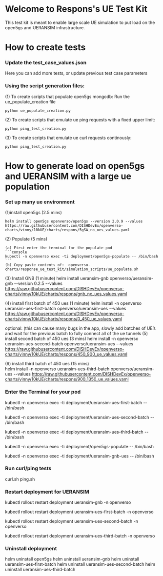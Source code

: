 # Welcome to Respons's UE Test Kit

This test kit is meant to enable large scale UE simulation to put load on the open5gs and UERANSIM infrastructure.   

# How to create tests

### Update the test_case_values.json
Here you can add more tests, or update previous test case parameters

### Using the script generation files:

(1) To create scripts that populate open5gs mongodb:
    Run the ue_populate_creation file 
```console
python ue_populate_creation.py
```
    
(2) To create scripts that emulate ue ping requests with a fixed upper limit:
```console
python ping_test_creation.py
```
    
(3) To create scripts that emulate ue curl requests continously:
```console
python ping_test_creation.py
```

# How to generate load on open5gs and UERANSIM with a large ue population

### Set up many ue environment

(1)install open5gs (2.5 mins)
```console
helm install open5gs openverso/open5gs --version 2.0.9 --values https://raw.githubusercontent.com/DISHDevEx/openverso-charts/vinny/10kUE/charts/respons/5gSA_no_ues_values.yaml
```
(2) Populate (5 mins)

    (a) First enter the terminal for the populate pod
    ```console
    kubectl -n openverso exec -ti deployment/open5gs-populate -- /bin/bash
    ```
    (b) Copy paste contents of:  openverso-charts/response_ue_test_kit/simulation_scripts/ue_populate.sh

(3) Install GNB (1 minute)
	helm install ueransim-gnb openverso/ueransim-gnb --version 0.2.5 --values https://raw.githubusercontent.com/DISHDevEx/openverso-charts/vinny/10kUE/charts/respons/gnb_no_ues_values.yaml

(4) install first batch of 450 ues	(1 minute)
	helm install -n openverso ueransim-ues-first-batch openverso/ueransim-ues --values https://raw.githubusercontent.com/DISHDevEx/openverso-charts/vinny/10kUE/charts/respons/0_450_ue_values.yaml



optional: (this can cause many bugs in the app, slowly add batches of UE’s and wait for the previous batch to fully connect all of the ue tunnels 
(5) install second batch of 450 ues (3 mins)
	helm install -n openverso ueransim-ues-second-batch openverso/ueransim-ues --values https://raw.githubusercontent.com/DISHDevEx/openverso-charts/vinny/10kUE/charts/respons/450_900_ue_values.yaml

(6) install third batch of 450 ues (15 mins)	
	helm install -n openverso ueransim-ues-third-batch openverso/ueransim-ues --values https://raw.githubusercontent.com/DISHDevEx/openverso-charts/vinny/10kUE/charts/respons/900_1350_ue_values.yaml


### Enter the Terminal for your pod
kubectl -n openverso exec -ti deployment/ueransim-ues-first-batch -- /bin/bash

kubectl -n openverso exec -ti deployment/ueransim-ues-second-batch -- /bin/bash

kubectl -n openverso exec -ti deployment/ueransim-ues-third-batch -- /bin/bash

kubectl -n openverso exec -ti deployment/open5gs-populate -- /bin/bash

kubectl -n openverso exec -ti deployment/ueransim-gnb-ues -- /bin/bash



### Run curl/ping tests

curl.sh
ping.sh


### Restart deployment for UERANSIM



kubectl rollout restart deployment ueransim-gnb -n openverso

kubectl rollout restart deployment ueransim-ues-first-batch  -n openverso

kubectl rollout restart deployment ueransim-ues-second-batch  -n openverso

kubectl rollout restart deployment ueransim-ues-third-batch  -n openverso


### Uninstall deployment

helm uninstall open5gs
helm uninstall ueransim-gnb
helm uninstall ueransim-ues-first-batch
helm uninstall ueransim-ues-second-batch
helm uninstall ueransim-ues-third-batch
